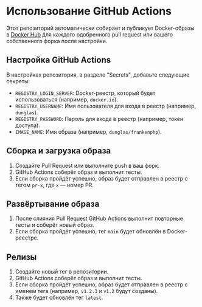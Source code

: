 # Использование GitHub Actions

Этот репозиторий автоматически собирает и публикует Docker-образы в [Docker Hub](https://hub.docker.com/r/dunglas/frankenphp) для каждого одобренного pull request или вашего собственного форка после настройки.

## Настройка GitHub Actions

В настройках репозитория, в разделе "Secrets", добавьте следующие секреты:

- `REGISTRY_LOGIN_SERVER`: Docker-реестр, который будет использоваться (например, `docker.io`).
- `REGISTRY_USERNAME`: Имя пользователя для входа в реестр (например, `dunglas`).
- `REGISTRY_PASSWORD`: Пароль для входа в реестр (например, токен доступа).
- `IMAGE_NAME`: Имя образа (например, `dunglas/frankenphp`).

## Сборка и загрузка образа

1. Создайте Pull Request или выполните push в ваш форк.
2. GitHub Actions соберёт образ и выполнит тесты.
3. Если сборка пройдёт успешно, образ будет отправлен в реестр с тегом `pr-x`, где `x` — номер PR.

## Развёртывание образа

1. После слияния Pull Request GitHub Actions выполнит повторные тесты и соберёт новый образ.
2. Если сборка пройдёт успешно, тег `main` будет обновлён в Docker-реестре.

## Релизы

1. Создайте новый тег в репозитории.
2. GitHub Actions соберёт образ и выполнит тесты.
3. Если сборка пройдёт успешно, образ будет отправлен в реестр с именем тега (например, `v1.2.3` и `v1.2` будут созданы).
4. Также будет обновлён тег `latest`.